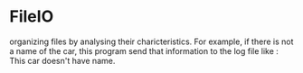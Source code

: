# FileIO
organizing files by analysing their charicteristics. 
For example, if there is not a name of the car, this program send that information to the log file like : This car doesn't have name. 
